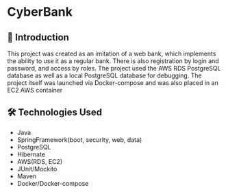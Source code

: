 # CyberBank

## 📌 Introduction
This project was created as an imitation of a web bank, which implements the ability to use it as a regular bank. There is also registration by login and password, and access by roles. 
The project used the AWS RDS PostgreSQL database as well as a local PostgreSQL database for debugging. 
The project itself was launched via Docker-compose and was also placed in an EC2 AWS container
## 🛠 Technologies Used
+ Java
+ SpringFramework(boot, security, web, data)
+ PostgreSQL
+ Hibernate
+ AWS(RDS, EC2)
+ JUnit/Mockito
+ Maven
+ Docker/Docker-compose
